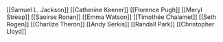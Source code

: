 [[Samuel L. Jackson]]
[[Catherine Keener]]
[[Florence Pugh]]
[[Meryl Streep]]
[[Saoirse Ronan]]
[[Emma Watson]]
[[Timothée Chalamet]]
[[Seth Rogen]]
[[Charlize Theron]]
[[Andy Serkis]]
[[Randall Park]]
[[Christopher Lloyd]]
